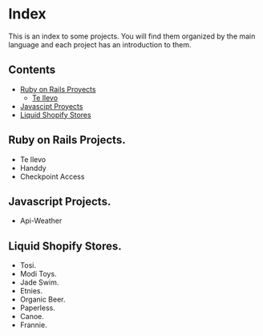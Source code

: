 # Index
This is an index to some projects. You will find them organized by the main language and each project has an introduction to them.

## Contents
* [Ruby on Rails Proyects](#ror)
  * [Te llevo](#tellevo)   
* [Javascipt Proyects](#js)
* [Liquid Shopify Stores](#shopify)
<a name="ror"></a>
## Ruby on Rails Projects.
  <a name="tellevo"></a>
   * Te llevo
   * Handdy
   * Checkpoint Access
<a name="js"></a>
## Javascript Projects.
*   Api-Weather
<a name="shopify"></a>

## Liquid Shopify Stores.
  * Tosi.
  * Modi Toys.
  * Jade Swim.
  * Etnies.
  * Organic Beer.
  * Paperless.
  * Canoe.
  * Frannie.
